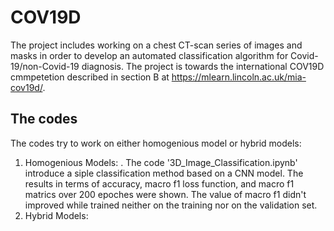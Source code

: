 # COV19D
The project includes working on a chest CT-scan series of images and masks in order to develop an automated classification algorithm for Covid-19/non-Covid-19 diagnosis. The project is towards the international COV19D cmmpetetion described in section B at https://mlearn.lincoln.ac.uk/mia-cov19d/.
## The codes
The codes try to work on either homogenious model or hybrid models:
1. Homogenious Models:                                                                                                                                               . The code '3D_Image_Classification.ipynb' introduce a siple classification method based on a CNN model. The results in terms of accuracy, macro f1 loss function, and macro f1 matrics over 200 epoches were shown. The value of macro f1 didn't improved while trained neither on the training nor on the validation set.
2. Hybrid Models:
